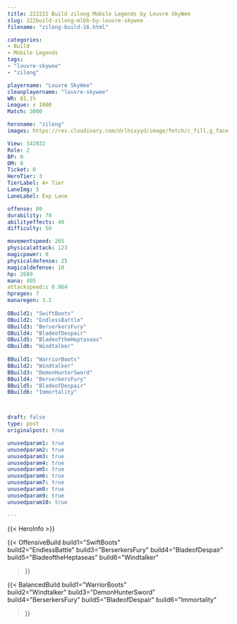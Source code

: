 ```yaml
---
title: 222222 Build zilong Mobile Legends by Louvre SkyWee
slug: 222build-zilong-mlbb-by-louvre-skywee
filename: "zilong-build-16.html"

categories: 
- Build 
- Mobile Legends
tags: 
- "louvre-skywee"
- "zilong"

playername: "Louvre SkyWee"
cleanplayername: "louvre-skywee"
WR: 81.1%
League: x 1000
Match: 3000 

heroname: "zilong"
images: https://res.cloudinary.com/drlhixyyd/image/fetch/c_fill,g_face,f_auto/https://cdn2-build.mobagenie.my.id/p/images/banner/full/zilong.jpg

View: 342832 
Role: 2 
BP: 0
DM: 0 
Ticket: 0 
HeroTier: 3 
TierLabel: A+ Tier 
LaneImg: 5
LaneLabel: Exp Lane

offense: 80 
durability: 70 
abilityeffects: 40 
difficulty: 50 

movementspeed: 265
physicalattack: 123
magicpower: 0
physicaldefense: 25
magicaldefense: 10
hp: 2689
mana: 405
attackspeed:: 0.964
hpregen: 7
manaregen: 3.2
 
OBuild1: "SwiftBoots"  
OBuild2: "EndlessBattle" 
OBuild3: "BerserkersFury" 
OBuild4: "BladeofDespair" 
OBuild5: "BladeoftheHeptaseas" 
OBuild6: "Windtalker" 
 
BBuild1: "WarriorBoots"  
BBuild2: "Windtalker" 
BBuild3: "DemonHunterSword" 
BBuild4: "BerserkersFury" 
BBuild5: "BladeofDespair" 
BBuild6: "Immortality"



draft: false
type: post
originalpost: true

unusedparam1: true
unusedparam2: true
unusedparam3: true
unusedparam4: true
unusedparam5: true
unusedparam6: true
unusedparam7: true
unusedparam8: true
unusedparam9: true
unusedparam10: true

---
```


{{< HeroInfo >}} 

{{< OffensiveBuild 
build1="SwiftBoots"  
build2="EndlessBattle" 
build3="BerserkersFury" 
build4="BladeofDespair" 
build5="BladeoftheHeptaseas" 
build6="Windtalker" 
 >}} 

{{< BalancedBuild 
build1="WarriorBoots"  
build2="Windtalker" 
build3="DemonHunterSword" 
build4="BerserkersFury" 
build5="BladeofDespair" 
build6="Immortality" 
 >}}

